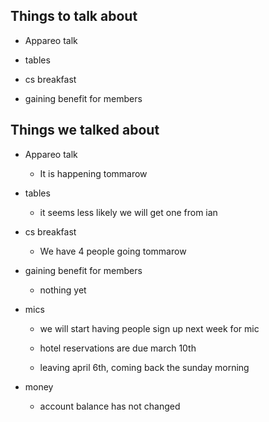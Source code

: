 ## Things to talk about

- Appareo talk

- tables

- cs breakfast

- gaining benefit for members

## Things we talked about

- Appareo talk

    - It is happening tommarow

- tables

    - it seems less likely we will get one from ian 


- cs breakfast
    
    - We have 4 people going tommarow

- gaining benefit for members

    - nothing yet

- mics

    - we will start having people sign up next week for mic

    - hotel reservations are due march 10th

    - leaving april 6th, coming back the sunday morning

- money
    
    - account balance has not changed

